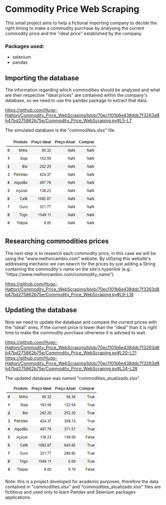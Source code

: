 # Commodity Price Web Scraping
 <p>This small project aims to help a fictional importing company to decide the right 
timing to make a commodity purchase by analysing the current commodity price and the 
"ideal price" established by the company.</p>

### Packages used:
+ selenium
+ pandas

## Importing the database
<p>The information regarding which commodities should be analyzed and what are their 
respective "ideal prices" are contained within the company's database, so we need to
use the pandas package to extract that data.</p>

https://github.com/Hugo-Hattori/Commodity_Price_WebScraping/blob/70ec1101b6e438ddc7f3263d8b47bd275862b75e/Commodity_Price_WebScraping.py#L5-L7

<p>The simulated database is the "commodities.xlsx" file.</p>

![img.png](img.png)

## Researching commodities prices
<p>The next step is to research each commodity price, in this case we will be using the
"www.melhorcambio.com" website. By utilizing this website's addressing mechanic we can
search for the prices by just adding a String containing the commodity's name on the site's
hyperlink (e.g.: "https://www.melhorcambio.com/commodity_name")</p>

https://github.com/Hugo-Hattori/Commodity_Price_WebScraping/blob/70ec1101b6e438ddc7f3263d8b47bd275862b75e/Commodity_Price_WebScraping.py#L9-L18

## Updating the database
<p>Now we need to update the database and compare the current prices with the "ideal"
ones, if the current price is lower than the "ideal" than it is right time to make the
commodity purchase otherwise it is advised to wait.</p>

https://github.com/Hugo-Hattori/Commodity_Price_WebScraping/blob/70ec1101b6e438ddc7f3263d8b47bd275862b75e/Commodity_Price_WebScraping.py#L20-L21
https://github.com/Hugo-Hattori/Commodity_Price_WebScraping/blob/70ec1101b6e438ddc7f3263d8b47bd275862b75e/Commodity_Price_WebScraping.py#L24-L28

<p>The updated database was named "commodities_atualizado.xlsx".</p>

![img_1.png](img_1.png)

<p>Note: this is a project developed for academic purposes, therefore the
data contained in "commodities.xlsx" and "commodities_atualizado.xlsx" files are
fictitious and used only to learn Pandas and Selenium packages applications.</p>
